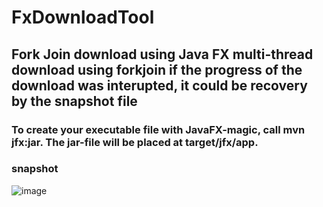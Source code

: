 # FxDownloadTool

## Fork Join download using Java FX multi-thread download using forkjoin if the progress of the download was interupted, it could be recovery by the snapshot file

### To create your executable file with JavaFX-magic, call mvn jfx:jar. The jar-file will be placed at target/jfx/app.

### snapshot
![image](http://git.geniusman.tk/liuyq/FxDownloadTool/raw/develop/src/main/resources/image/snapshot.png)

